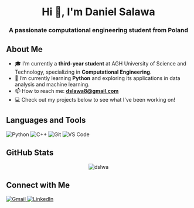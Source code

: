 <h1 align="center">Hi 👋, I'm Daniel Salawa</h1>
<h3 align="center">A passionate computational engineering student from Poland</h3>

<h2 align="left">About Me</h2>

- 🎓 I’m currently a **third-year student** at AGH University of Science and Technology, specializing in **Computational Engineering**.
- 🌱 I’m currently learning **Python** and exploring its applications in data analysis and machine learning.
- 📫 How to reach me: **dslawa8@gmail.com**
- 💻 Check out my projects below to see what I've been working on!

<h2 align="left">Languages and Tools</h2>

<p align="left">
  <img src="https://img.shields.io/badge/Python-3776AB?style=for-the-badge&logo=python&logoColor=white" alt="Python">
  <img src="https://img.shields.io/badge/C++-00599C?style=for-the-badge&logo=c%2B%2B&logoColor=white" alt="C++">
  <img src="https://img.shields.io/badge/Git-F05032?style=for-the-badge&logo=git&logoColor=white" alt="Git">
  <img src="https://img.shields.io/badge/Visual_Studio_Code-0078D4?style=for-the-badge&logo=visual%20studio%20code&logoColor=white" alt="VS Code">
</p>

<h2 align="left">GitHub Stats</h2>

<p align="center">
  <img src="https://github-readme-stats.vercel.app/api/top-langs?username=dslwa&hide=jupyter%20notebook,html,php,css&show_icons=true&theme=tokyonight&locale=en&layout=compact" alt="dslwa" />
</p>

<h2 align="left">Connect with Me</h2>

<p align="left">
  <a href="mailto:dslawa8@gmail.com">
    <img src="https://img.shields.io/badge/Gmail-D14836?style=for-the-badge&logo=gmail&logoColor=white" alt="Gmail">
  </a>
  <a href="https://www.linkedin.com/in/your-linkedin-profile" target="_blank">
    <img src="https://img.shields.io/badge/LinkedIn-0077B5?style=for-the-badge&logo=linkedin&logoColor=white" alt="LinkedIn">
  </a>
</p>
